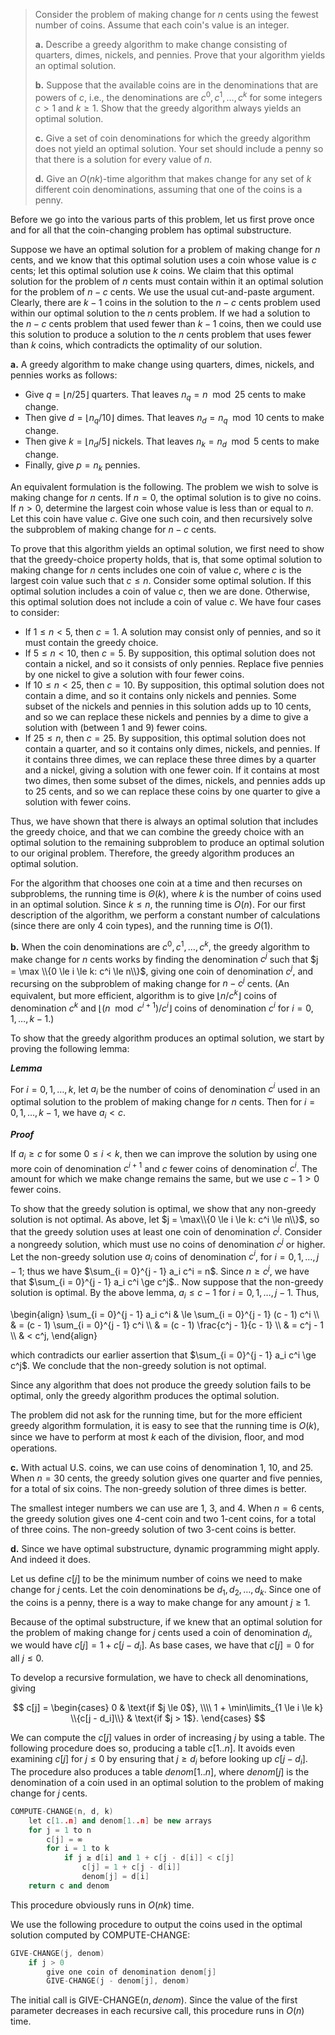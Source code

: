 > Consider the problem of making change for $n$ cents using the fewest number of coins. Assume that each coin's value is an integer.
>
> **a.** Describe a greedy algorithm to make change consisting of quarters, dimes, nickels, and pennies. Prove that your algorithm yields an optimal solution.
>
> **b.** Suppose that the available coins are in the denominations that are powers of $c$, i.e., the denominations are $c^0, c^1, \ldots, c^k$ for some integers $c > 1$ and $k \ge 1$. Show that the greedy algorithm always yields an optimal solution.
>
> **c.** Give a set of coin denominations for which the greedy algorithm does not yield an optimal solution. Your set should include a penny so that there is a solution for every value of $n$.
>
> **d.** Give an $O(nk)$-time algorithm that makes change for any set of $k$ different coin denominations, assuming that one of the coins is a penny.

Before we go into the various parts of this problem, let us first prove once and for all that the coin-changing problem has optimal substructure.

Suppose we have an optimal solution for a problem of making change for $n$ cents, and we know that this optimal solution uses a coin whose value is $c$ cents; let this optimal solution use $k$ coins. We claim that this optimal solution for the problem of $n$ cents must contain within it an optimal solution for the problem of $n - c$ cents. We use the usual cut-and-paste argument. Clearly, there are $k - 1$ coins in the solution to the $n - c$ cents problem used within our optimal solution to the $n$ cents problem. If we had a solution to the $n - c$ cents problem that used fewer than $k - 1$ coins, then we could use this solution to produce a solution to the $n$ cents problem that uses fewer than $k$ coins, which contradicts the optimality of our solution.

**a.** A greedy algorithm to make change using quarters, dimes, nickels, and pennies works as follows:

- Give $q = \lfloor n / 25 \rfloor$ quarters. That leaves $n_q = n \mod 25$ cents to make change.
- Then give $d = \lfloor n_q / 10 \rfloor$ dimes. That leaves $n_d = n_q \mod 10$ cents to make change.
- Then give $k = \lfloor n_d / 5 \rfloor$ nickels. That leaves $n_k = n_d \mod 5$ cents to make change.
- Finally, give $p = n_k$ pennies.

An equivalent formulation is the following. The problem we wish to solve is making change for $n$ cents. If $n = 0$, the optimal solution is to give no coins. If $n > 0$, determine the largest coin whose value is less than or equal to $n$. Let this coin have value $c$. Give one such coin, and then recursively solve the subproblem of making change for $n - c$ cents.

To prove that this algorithm yields an optimal solution, we first need to show that the greedy-choice property holds, that is, that some optimal solution to making change for $n$ cents includes one coin of value $c$, where $c$ is the largest coin value such that $c \le n$. Consider some optimal solution. If this optimal solution includes a coin of value $c$, then we are done. Otherwise, this optimal solution does not include a coin of value $c$. We have four cases to consider:

- If $1 \le n < 5$, then $c = 1$. A solution may consist only of pennies, and so it must contain the greedy choice.
- If $5 \le n < 10$, then $c = 5$. By supposition, this optimal solution does not contain a nickel, and so it consists of only pennies. Replace five pennies by one nickel to give a solution with four fewer coins.
- If $10 \le n < 25$, then $c = 10$. By supposition, this optimal solution does not contain a dime, and so it contains only nickels and pennies. Some subset of the nickels and pennies in this solution adds up to $10$ cents, and so we can replace these nickels and pennies by a dime to give a solution with (between $1$ and $9$) fewer coins.
- If $25 \le n$, then $c = 25$. By supposition, this optimal solution does not contain a quarter, and so it contains only dimes, nickels, and pennies. If it contains three dimes, we can replace these three dimes by a quarter and a nickel, giving a solution with one fewer coin. If it contains at most two dimes, then some subset of the dimes, nickels, and pennies adds up to $25$ cents, and so we can replace these coins by one quarter to give a solution with fewer coins.

Thus, we have shown that there is always an optimal solution that includes the greedy choice, and that we can combine the greedy choice with an optimal solution to the remaining subproblem to produce an optimal solution to our original problem. Therefore, the greedy algorithm produces an optimal solution.

For the algorithm that chooses one coin at a time and then recurses on subproblems, the running time is $\Theta(k)$, where $k$ is the number of coins used in an optimal solution. Since $k \le n$, the running time is $O(n)$. For our first description of the algorithm, we perform a constant number of calculations (since there are only $4$ coin types), and the running time is $O(1)$.

**b.** When the coin denominations are $c^0, c^1, \ldots, c^k$, the greedy algorithm to make change for $n$ cents works by finding the denomination $c^j$ such that $j = \max \\{0 \le i \le k: c^i \le n\\}$, giving one coin of denomination $c^j$, and recursing on the subproblem of making change for $n - c^j$ cents. (An equivalent, but more efficient, algorithm is to give $\lfloor n / c^k \rfloor$ coins of denomination $c^k$ and $\lfloor (n \mod c^{i + 1}) / c^i \rfloor$ coins of denomination $c^i$ for $i = 0, 1, \ldots, k - 1$.)

To show that the greedy algorithm produces an optimal solution, we start by proving the following lemma:

***Lemma***

For $i = 0, 1, \ldots, k$, let $a_i$ be the number of coins of denomination $c^i$ used in an optimal solution to the problem of making change for $n$ cents. Then for $i = 0, 1, \ldots, k - 1$, we have $a_i < c$.

***Proof*** 

If $a_i \ge c$ for some $0 \le i < k$, then we can improve the solution by using one more coin of denomination $c^{i + 1}$ and $c$ fewer coins of denomination $c^i$. The amount for which we make change remains the same, but we use $c - 1 > 0$ fewer coins.

To show that the greedy solution is optimal, we show that any non-greedy solution is not optimal. As above, let $j = \max\\{0 \le i \le k: c^i \le n\\}$, so that the greedy solution uses at least one coin of denomination $c^j$. Consider a nongreedy solution, which must use no coins of denomination $c^j$ or higher. Let the non-greedy solution use $a_i$ coins of denomination $c^i$, for $i = 0, 1, \ldots, j - 1$; thus we have $\sum_{i = 0}^{j - 1} a_i c^i = n$. Since $n \ge c^j$, we have that $\sum_{i = 0}^{j - 1} a_i c^i \ge c^j$.. Now suppose that the non-greedy solution is optimal. By the above lemma, $a_i \le c - 1$ for $i = 0, 1, \ldots, j - 1$. Thus,

\begin{align}
\sum_{i = 0}^{j - 1} a_i c^i
    & \le \sum_{i = 0}^{j - 1} (c - 1) c^i \\\\
    & =   (c - 1) \sum_{i = 0}^{j - 1} c^i \\\\
    & =   (c - 1) \frac{c^j - 1}{c - 1} \\\\
    & =   c^j - 1 \\\\
    & <   c^j,
\end{align}

which contradicts our earlier assertion that $\sum_{i = 0}^{j - 1} a_i c^i \ge c^j$. We conclude that the non-greedy solution is not optimal.

Since any algorithm that does not produce the greedy solution fails to be optimal, only the greedy algorithm produces the optimal solution.

The problem did not ask for the running time, but for the more efficient greedy algorithm formulation, it is easy to see that the running time is $O(k)$, since we have to perform at most $k$ each of the division, ﬂoor, and mod operations.

**c.** With actual U.S. coins, we can use coins of denomination $1$, $10$, and $25$. When $n = 30$ cents, the greedy solution gives one quarter and five pennies, for a total of six coins. The non-greedy solution of three dimes is better.

The smallest integer numbers we can use are $1$, $3$, and $4$. When $n = 6$ cents, the greedy solution gives one $4$-cent coin and two $1$-cent coins, for a total of three coins. The non-greedy solution of two $3$-cent coins is better.

**d.** Since we have optimal substructure, dynamic programming might apply. And indeed it does.

Let us define $c[j]$ to be the minimum number of coins we need to make change for $j$ cents. Let the coin denominations be $d_1, d_2, \ldots, d_k$. Since one of the coins is a penny, there is a way to make change for any amount $j \ge 1$.

Because of the optimal substructure, if we knew that an optimal solution for the problem of making change for $j$ cents used a coin of denomination $d_i$, we would have $c[j] = 1 + c[j - d_i]$. As base cases, we have that $c[j] = 0$ for all $j \le 0$.

To develop a recursive formulation, we have to check all denominations, giving

$$
c[j] =
\begin{cases}
0                                                & \text{if $j \le 0$}, \\\\
1 + \min\limits_{1 \le i \le k} \\{c[j - d_i]\\} & \text{if $j > 1$}.
\end{cases}
$$

We can compute the $c[j]$ values in order of increasing $j$ by using a table. The following procedure does so, producing a table $c[1..n]$. It avoids even examining $c[j]$ for $j \le 0$ by ensuring that $j \ge d_i$ before looking up $c[j - d_i]$. The procedure also produces a table $denom[1..n]$, where $denom[j]$ is the denomination of a coin used in an optimal solution to the problem of making change for $j$ cents.

```cpp
COMPUTE-CHANGE(n, d, k)
    let c[1..n] and denom[1..n] be new arrays
    for j = 1 to n
        c[j] = ∞
        for i = 1 to k
            if j ≥ d[i] and 1 + c[j - d[i]] < c[j]
                c[j] = 1 + c[j - d[i]]
                denom[j] = d[i]
    return c and denom
```

This procedure obviously runs in $O(nk)$ time.

We use the following procedure to output the coins used in the optimal solution computed by $\text{COMPUTE-CHANGE}$:

```cpp
GIVE-CHANGE(j, denom)
    if j > 0
        give one coin of denomination denom[j]
        GIVE-CHANGE(j - denom[j], denom)
```

The initial call is $\text{GIVE-CHANGE}(n, denom)$. Since the value of the first parameter decreases in each recursive call, this procedure runs in $O(n)$ time.

